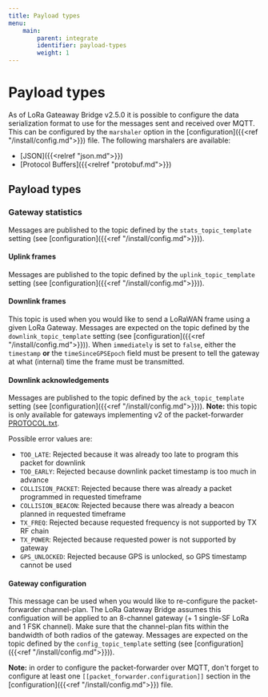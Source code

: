```yaml
---
title: Payload types
menu:
    main:
        parent: integrate
        identifier: payload-types
        weight: 1
---
```


# Payload types

As of LoRa Gateaway Bridge v2.5.0 it is possible to configure the data
serialization format to use for the messages sent and received over MQTT.
This can be configured by the `marshaler` option in the [configuration]({{<ref "/install/config.md">}})
file. The following marshalers are available:

* [JSON]({{<relref "json.md">}})
* [Protocol Buffers]({{<relref "protobuf.md">}})

## Payload types

### Gateway statistics

Messages are published to the topic defined by the
`stats_topic_template` setting (see [configuration]({{<ref "/install/config.md">}})).

#### Uplink frames

Messages are published to the topic defined by the
`uplink_topic_template` setting (see [configuration]({{<ref "/install/config.md">}})).

#### Downlink frames

This topic is used when you would like to send a LoRaWAN frame using a given
LoRa Gateway. Messages are expected on the topic defined by the
`downlink_topic_template` setting (see [configuration]({{<ref "/install/config.md">}})).
When `immediately` is set to `false`, either the `timestamp` **or** the
`timeSinceGPSEpoch` field must be present to tell the gateway at what (internal) time
the frame must be transmitted.

#### Downlink acknowledgements

Messages are published to the topic defined by the
`ack_topic_template` setting (see [configuration]({{<ref "/install/config.md">}})).
**Note:** this topic is only available for gateways implementing v2 of
the packet-forwarder [PROTOCOL.txt](https://github.com/Lora-net/packet_forwarder/blob/master/PROTOCOL.TXT).

Possible error values are:

* `TOO_LATE`: Rejected because it was already too late to program this packet for downlink
* `TOO_EARLY`: Rejected because downlink packet timestamp is too much in advance
* `COLLISION_PACKET`: Rejected because there was already a packet programmed in requested timeframe
* `COLLISION_BEACON`: Rejected because there was already a beacon planned in requested timeframe
* `TX_FREQ`: Rejected because requested frequency is not supported by TX RF chain
* `TX_POWER`: Rejected because requested power is not supported by gateway
* `GPS_UNLOCKED`: Rejected because GPS is unlocked, so GPS timestamp cannot be used

#### Gateway configuration

This message can be used when you would like to re-configure the packet-forwarder
channel-plan. 
The LoRa Gateway Bridge assumes this configuation will be applied to an 8-channel
gateway (+ 1 single-SF LoRa and 1 FSK channel). Make sure that the channel-plan
fits within the bandwidth of both radios of the gateway.
Messages are expected on the topic defined by the
`config_topic_template` setting (see [configuration]({{<ref "/install/config.md">}})).

**Note:** in order to configure the packet-forwarder over MQTT, don't forget
to configure at least one `[[packet_forwarder.configuration]]` section in the
[configuration]({{<ref "/install/config.md">}}) file.
